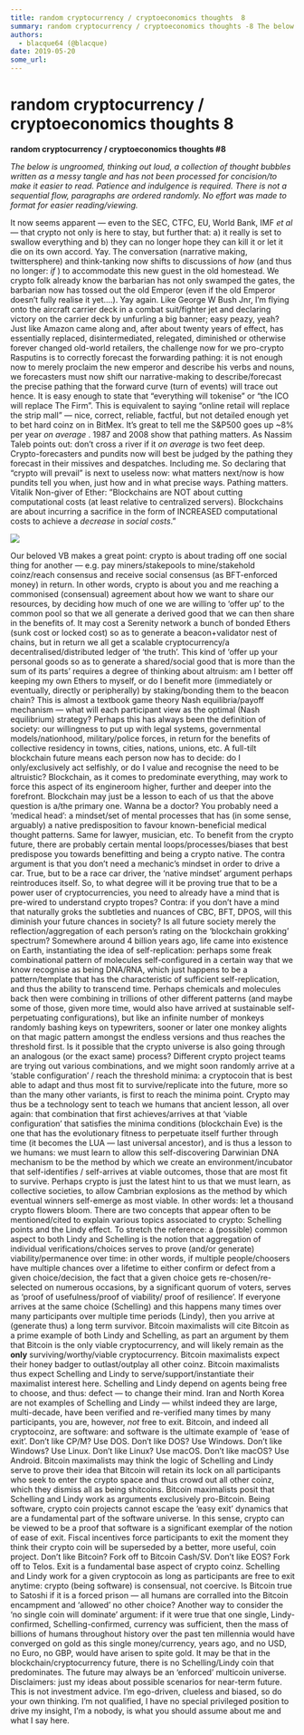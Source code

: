 ```yaml
---
title: random cryptocurrency / cryptoeconomics thoughts  8
summary: random cryptocurrency / cryptoeconomics thoughts -8 The below is ungroomed, thinking out loud, a collection of thought bubbles written as a messy tangle and has not been processed for concision/to make it easier to read. Patience and indulgence is required. There is not a sequential flow, paragraphs are ordered randomly. No effort was made to format for easier reading/viewing. It now seems apparent — even to the SEC, CTFC, EU, World Bank, IMF et al — that crypto not only is here to stay, but fur
authors:
  - blacque64 (@blacque)
date: 2019-05-20
some_url: 
---
```


# random cryptocurrency / cryptoeconomics thoughts  8

 
**random cryptocurrency / cryptoeconomics thoughts #8**
 
 
_The below is ungroomed, thinking out loud, a collection of thought bubbles written as a messy tangle and has not been processed for concision/to make it easier to read. Patience and indulgence is required. There is not a sequential flow, paragraphs are ordered randomly. No effort was made to format for easier reading/viewing._
 
It now seems apparent — even to the SEC, CTFC, EU, World Bank, IMF 
_et al_
 — that crypto not only is here to stay, but further that: a) it really is set to swallow everything and b) they can no longer hope they can kill it or let it die on its own accord. Yay.
The conversation (narrative making, twittersphere) and think-tanking now shifts to discussions of 
_how_
 (and thus no longer: 
_if_
 ) to accommodate this new guest in the old homestead. We crypto folk already know the barbarian has not only swamped the gates, the barbarian now has tossed out the old Emperor (even if the old Emperor doesn’t fully realise it yet….). Yay again.
Like George W Bush Jnr, I’m flying onto the aircraft carrier deck in a combat suit/fighter jet and declaring victory on the carrier deck by unfurling a big banner; easy peazy, yeah?
Just like Amazon came along and, after about twenty years of effect, has essentially replaced, disintermediated, relegated, diminished or otherwise forever changed old-world retailers, the challenge now for we pro-crypto Rasputins is to correctly forecast the forwarding pathing: it is not enough now to merely proclaim the new emperor and describe his verbs and nouns, we forecasters must now shift our narrative-making to describe/forecast the precise pathing that the forward curve (turn of events) will trace out hence.
It is easy enough to state that “everything will tokenise” or “the ICO will replace The Firm”. This is equivalent to saying “online retail will replace the strip mall” — nice, correct, reliable, factful, but not detailed enough yet to bet hard coinz on in BitMex. It’s great to tell me the S&P500 goes up ~8% per year 
_on average_
 . 1987 and 2008 show that pathing matters. As Nassim Taleb points out: don’t cross a river if it 
_on average_
 is two feet deep.
Crypto-forecasters and pundits now will best be judged by the pathing they forecast in their missives and despatches. Including me. So declaring that “crypto will prevail” is next to useless now: what matters next/now is how pundits tell you when, just how and in what precise ways. Pathing matters.
Vitalik Non-giver of Ether:
‏”Blockchains are NOT about cutting computational costs (at least relative to centralized servers). Blockchains are about incurring a sacrifice in the form of INCREASED computational costs to achieve a *decrease* in *social costs*.”

![](https://api.kauri.io:443/ipfs/QmaKDcksXsfjFQsb99ZdxobUXigzwKqFvUXHsvjTPNRi4p)

Our beloved VB makes a great point: crypto is about trading off one social thing for another — e.g. pay miners/stakepools to mine/stakehold coinz/reach consensus and receive social consensus (as BFT-enforced money) in return. In other words, crypto is about you and me reaching a commonised (consensual) agreement about how we want to share our resources, by deciding how much of one we are willing to ‘offer up’ to the common pool so that we all generate a derived good that we can then share in the benefits of. It may cost a Serenity network a bunch of bonded Ethers (sunk cost or locked cost) so as to generate a beacon+validator nest of chains, but in return we all get a scalable cryptocurrency/a decentralised/distributed ledger of ‘the truth’.
This kind of ‘offer up your personal goods so as to generate a shared/social good that is more than the sum of its parts’ requires a degree of thinking about altruism: am I better off keeping my own Ethers to myself, or do I benefit more (immediately or eventually, directly or peripherally) by staking/bonding them to the beacon chain? This is almost a textbook game theory Nash equilibria/payoff mechanism — what will each participant view as the optimal (Nash equilibrium) strategy?
Perhaps this has always been the definition of society: our willingness to put up with legal systems, governmental models/nationhood, military/police forces, in return for the benefits of collective residency in towns, cities, nations, unions, etc.
A full-tilt blockchain future means each person now has to decide: do I only/exclusively act selfishly, or do I value and recognise the need to be altruistic? Blockchain, as it comes to predominate everything, may work to force this aspect of its engineroom higher, further and deeper into the forefront. Blockchain may just be a lesson to each of us that the above question is a/the primary one.
Wanna be a doctor? You probably need a ‘medical head’: a mindset/set of mental processes that has (in some sense, arguably) a native predisposition to favour known-beneficial medical thought patterns. Same for lawyer, musician, etc. To benefit from the crypto future, there are probably certain mental loops/processes/biases that best predispose you towards benefitting and being a crypto native. The contra argument is that you don’t need a mechanic’s mindset in order to drive a car. True, but to be a race car driver, the ‘native mindset’ argument perhaps reintroduces itself.
So, to what degree will it be proving true that to be a power user of cryptocurrencies, you need to already have a mind that is pre-wired to understand crypto tropes? Contra: if you don’t have a mind that naturally groks the subtleties and nuances of CBC, BFT, DPOS, will this diminish your future chances in society? Is all future society merely the reflection/aggregation of each person’s rating on the ‘blockchain grokking’ spectrum?
Somewhere around 4 billion years ago, life came into existence on Earth, instantiating the idea of self-replication: perhaps some freak combinational pattern of molecules self-configured in a certain way that we know recognise as being DNA/RNA, which just happens to be a pattern/template that has the characteristic of sufficient self-replication, and thus the ability to transcend time. Perhaps chemicals and molecules back then were combining in trillions of other different patterns (and maybe some of those, given more time, would also have arrived at sustainable self-perpetuating configurations), but like an infinite number of monkeys randomly bashing keys on typewriters, sooner or later one monkey alights on that magic pattern amongst the endless versions and thus reaches the threshold first.
Is it possible that the crypto universe is also going through an analogous (or the exact same) process? Different crypto project teams are trying out various combinations, and we might soon randomly arrive at a ‘stable configuration’ / reach the threshold minima: a cryptocoin that is best able to adapt and thus most fit to survive/replicate into the future, more so than the many other variants, is first to reach the minima point.
Crypto may thus be a technology sent to teach we humans that ancient lesson, all over again: that combination that first achieves/arrives at that ‘viable configuration’ that satisfies the minima conditions (blockchain Eve) is the one that has the evolutionary fitness to perpetuate itself further through time (it becomes the LUA — last universal ancestor), and is thus a lesson to we humans: we must learn to allow this self-discovering Darwinian DNA mechanism to be the method by which we create an environment/incubator that self-identifies / self-arrives at viable outcomes, those that are most fit to survive.
Perhaps crypto is just the latest hint to us that we must learn, as collective societies, to allow Cambrian explosions as the method by which eventual winners self-emerge as most viable. In other words: let a thousand crypto flowers bloom.
There are two concepts that appear often to be mentioned/cited to explain various topics associated to crypto: Schelling points and the Lindy effect. To stretch the reference: a (possible) common aspect to both Lindy and Schelling is the notion that aggregation of individual verifications/choices serves to prove (and/or generate) viability/permanence over time: in other words, if multiple people/choosers have multiple chances over a lifetime to either confirm or defect from a given choice/decision, the fact that a given choice gets re-chosen/re-selected on numerous occasions, by a significant quorum of voters, serves as ‘proof of usefulness/proof of viability/ proof of resilience’. If everyone arrives at the same choice (Schelling) and this happens many times over many participants over multiple time periods (Lindy), then you arrive at (generate thus) a long term survivor.
Bitcoin maximalists will cite Bitcoin as a prime example of both Lindy and Schelling, as part an argument by them that Bitcoin is the only viable cryptocurrency, and will likely remain as the 
**only**
 surviving/worthy/viable cryptocurrency.
Bitcoin maximalists expect their honey badger to outlast/outplay all other coinz. Bitcoin maximalists thus expect Schelling and Lindy to serve/support/instantiate their maximalist interest here.
Schelling and Lindy depend on agents being free to choose, and thus: defect — to change their mind. Iran and North Korea are not examples of Schelling and Lindy — whilst indeed they are large, multi-decade, have been verified and re-verified many times by many participants, you are, however, 
_not_
 free to exit. Bitcoin, and indeed all cryptocoinz, are software: and software is the ultimate example of ‘ease of exit’. Don’t like CP/M? Use DOS. Don’t like DOS? Use Windows. Don’t like Windows? Use Linux. Don’t like Linux? Use macOS. Don’t like macOS? Use Android.
Bitcoin maximalists may think the logic of Schelling and Lindy serve to prove their idea that Bitcoin will retain its lock on all participants who seek to enter the crypto space and thus crowd out all other coinz, which they dismiss all as being shitcoins. Bitcoin maximalists posit that Schelling and Lindy work as arguments exclusively pro-Bitcoin.
Being software, crypto coin projects cannot escape the ‘easy exit’ dynamics that are a fundamental part of the software universe. In this sense, crypto can be viewed to be a proof that software is a significant exemplar of the notion of ease of exit. Fiscal incentives force participants to exit the moment they think their crypto coin will be superseded by a better, more useful, coin project. Don’t like Bitcoin? Fork off to Bitcoin Cash/SV. Don’t like EOS? Fork off to Telos. Exit is a fundamental base aspect of crypto coinz. Schelling and Lindy work for a given cryptocoin as long as participants are free to exit anytime: crypto (being software) is consensual, not coercive. Is Bitcoin true to Satoshi if it is a forced prison — all humans are corralled into the Bitcoin encampment and ‘allowed’ no other choice?
Another way to consider the ‘no single coin will dominate’ argument: if it were true that one single, Lindy-confirmed, Schelling-confirmed, currency was sufficient, then the mass of billions of humans throughout history over the past ten millennia would have converged on gold as this single money/currency, years ago, and no USD, no Euro, no GBP, would have arisen to spite gold.
It may be that in the blockchain/cryptocurrency future, there is no Schelling/Lindy coin that predominates. The future may always be an ‘enforced’ multicoin universe.
Disclaimers: just my ideas about possible scenarios for near-term future. This is not investment advice. I’m ego-driven, clueless and biased, so do your own thinking. I’m not qualified, I have no special privileged position to drive my insight, I’m a nobody, is what you should assume about me and what I say here.
